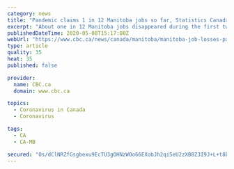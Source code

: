 ```yaml
---
category: news
title: "Pandemic claims 1 in 12 Manitoba jobs so far, Statistics Canada says"
excerpt: "About one in 12 Manitoba jobs disappeared during the first two months of the COVID-19 pandemic, according to Statistics Canada's latest monthly survey of Canadian employment."
publishedDateTime: 2020-05-08T15:17:00Z
webUrl: "https://www.cbc.ca/news/canada/manitoba/manitoba-job-losses-pandemic-1.5557963"
type: article
quality: 35
heat: 35
published: false

provider:
  name: CBC.ca
  domain: www.cbc.ca

topics:
  - Coronavirus in Canada
  - Coronavirus

tags:
  - CA
  - CA-MB

secured: "Os/dClNRZfGsgbexu9EcTU3gOHNzWOo66EXobJh2qi5eU2zXB8Z3I9J+L+t8bZa9ylWD0TBnQK+BQCqxJNK8TRiAEDLwBcmGWUnHjPWIm+ELdF2wgEhRVs94K3aQyjQwyZ9XHblRwsGE3K/SwoXr8C3XOD5ikZcgLKtdbE+yCzAYeUgl/V0qqWd8LPBPtcFKKFAdLtTdI80+CYL+fGuXNQMkWML0zmVPuCJkNNie+oMFOjtXkeMz2juVz2VadiJgkCL/rIevB0Tl2TJoGZ3yZdp7MfGMTYuBeOi7pn/dyvCgowUjXEArTaLNcBiMsmUE0J7AIGbZGp5vCihBkUC1aEVmW6gpU+qnFZhmcMwjcY12FrjqOsZ5Ti5CmfQg47cQSf3N96HsT0pkNvlU76Gaw65GTh3vBSP8xNq1ENQ1tBGpoTNqZKXaClo0OAsFgdQq6Li82udo8Fct5lMZedqwzBWDjc8qYohp22aCmq94daU=;AP/tuNx18txgBmkKFT7Oew=="
---
```


